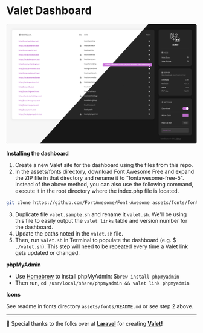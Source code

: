 # Valet Dashboard

![screenshot](assets/img/screenshot-04.png)

**Installing the dashboard**

1. Create a new Valet site for the dashboard using the files from this repo.
2. In the assets/fonts directory, download Font Awesome Free and expand the ZIP file in that directory and rename it to "fontawesome-free-5".
Instead of the above method, you can also use the following command, execute it in the root directory where the index.php file is located.
```sh
git clone https://github.com/FortAwesome/Font-Awesome assets/fonts/fontawesome-free-5
```
3. Duplicate file `valet.sample.sh` and rename it `valet.sh`. We'll be using this file to easily output the `valet links` table and version number for the dashboard.
4. Update the paths noted in the `valet.sh` file.
5. Then, run `valet.sh` in Terminal to populate the dashboard (e.g. $ `./valet.sh`). This step will need to be repeated every time a Valet link gets updated or changed.


**phpMyAdmin**

- Use [Homebrew](https://brew.sh/) to install phpMyAdmin: $`brew install phpmyadmin`
- Then run, `cd /usr/local/share/phpmyadmin && valet link phpmyadmin`


**Icons**

See readme in fonts directory `assets/fonts/README.md` or see step 2 above.

---

🎉 Special thanks to the folks over at **[Laravel](https://laravel.com/)** for creating **[Valet](https://laravel.com/docs/valet)!**

